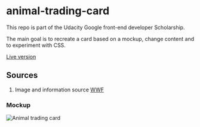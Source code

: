 # animal-trading-card

This repo is part of the Udacity Google front-end developer Scholarship.

The main goal is to recreate a card based on a mockup, change content and to experiment with CSS.

[Live version](https://collinremst.github.io/animal-trading-card/)

## Sources
1. Image and information source [WWF](https://www.worldwildlife.org/species/chimpanzee)

### Mockup 
![Animal trading card](https://collinremst.github.io/animal-trading-card/blob/master/design-prototype.png "Animal trading card")